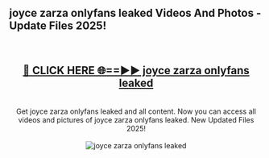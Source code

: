 <h2>joyce zarza onlyfans leaked Videos And Photos - Update Files 2025!</h2>
<br>
<div align="center">
<h2><a href="https://linkcuts.com/hfmhzwbr" rel="nofollow">🔴 CLICK HERE 🌐==►► joyce zarza onlyfans leaked</a></h2>
<br>
Get joyce zarza onlyfans leaked and all content. Now you can access all videos and pictures of joyce zarza onlyfans leaked. New Updated Files 2025!
<br>
<br>
<a href="https://linkcuts.com/hfmhzwbr" rel="nofollow" data-target="animated-image.originalLink"><img src="https://i.ibb.co.com/WyWwxjT/player-gif2.gif" alt="joyce zarza onlyfans leaked" style="max-width: 100%; display: inline-block;" data-target="animated-image.originalImage"></a>
</div>
<br>